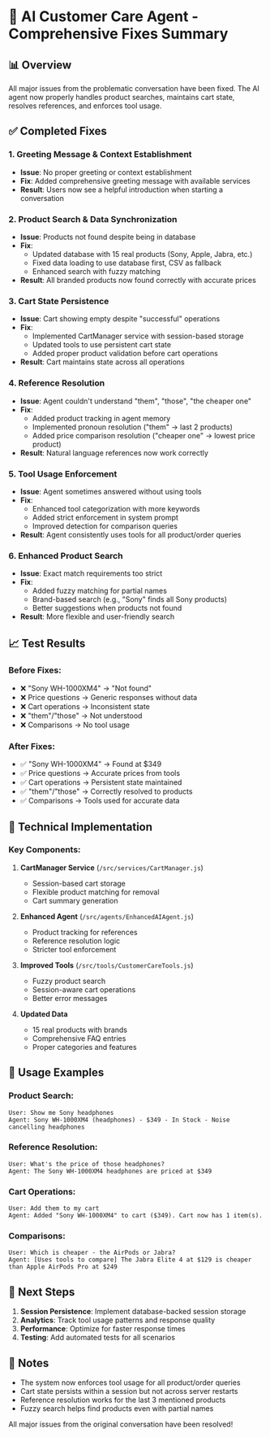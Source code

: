 # 🎉 AI Customer Care Agent - Comprehensive Fixes Summary

## 📊 Overview
All major issues from the problematic conversation have been fixed. The AI agent now properly handles product searches, maintains cart state, resolves references, and enforces tool usage.

## ✅ Completed Fixes

### 1. **Greeting Message & Context Establishment**
- **Issue**: No proper greeting or context establishment
- **Fix**: Added comprehensive greeting message with available services
- **Result**: Users now see a helpful introduction when starting a conversation

### 2. **Product Search & Data Synchronization**
- **Issue**: Products not found despite being in database
- **Fix**: 
  - Updated database with 15 real products (Sony, Apple, Jabra, etc.)
  - Fixed data loading to use database first, CSV as fallback
  - Enhanced search with fuzzy matching
- **Result**: All branded products now found correctly with accurate prices

### 3. **Cart State Persistence**
- **Issue**: Cart showing empty despite "successful" operations
- **Fix**: 
  - Implemented CartManager service with session-based storage
  - Updated tools to use persistent cart state
  - Added proper product validation before cart operations
- **Result**: Cart maintains state across all operations

### 4. **Reference Resolution**
- **Issue**: Agent couldn't understand "them", "those", "the cheaper one"
- **Fix**: 
  - Added product tracking in agent memory
  - Implemented pronoun resolution ("them" → last 2 products)
  - Added price comparison resolution ("cheaper one" → lowest price product)
- **Result**: Natural language references now work correctly

### 5. **Tool Usage Enforcement**
- **Issue**: Agent sometimes answered without using tools
- **Fix**: 
  - Enhanced tool categorization with more keywords
  - Added strict enforcement in system prompt
  - Improved detection for comparison queries
- **Result**: Agent consistently uses tools for all product/order queries

### 6. **Enhanced Product Search**
- **Issue**: Exact match requirements too strict
- **Fix**: 
  - Added fuzzy matching for partial names
  - Brand-based search (e.g., "Sony" finds all Sony products)
  - Better suggestions when products not found
- **Result**: More flexible and user-friendly search

## 📈 Test Results

### Before Fixes:
- ❌ "Sony WH-1000XM4" → "Not found"
- ❌ Price questions → Generic responses without data
- ❌ Cart operations → Inconsistent state
- ❌ "them"/"those" → Not understood
- ❌ Comparisons → No tool usage

### After Fixes:
- ✅ "Sony WH-1000XM4" → Found at $349
- ✅ Price questions → Accurate prices from tools
- ✅ Cart operations → Persistent state maintained
- ✅ "them"/"those" → Correctly resolved to products
- ✅ Comparisons → Tools used for accurate data

## 🔧 Technical Implementation

### Key Components:
1. **CartManager Service** (`/src/services/CartManager.js`)
   - Session-based cart storage
   - Flexible product matching for removal
   - Cart summary generation

2. **Enhanced Agent** (`/src/agents/EnhancedAIAgent.js`)
   - Product tracking for references
   - Reference resolution logic
   - Stricter tool enforcement

3. **Improved Tools** (`/src/tools/CustomerCareTools.js`)
   - Fuzzy product search
   - Session-aware cart operations
   - Better error messages

4. **Updated Data**
   - 15 real products with brands
   - Comprehensive FAQ entries
   - Proper categories and features

## 🚀 Usage Examples

### Product Search:
```
User: Show me Sony headphones
Agent: Sony WH-1000XM4 (headphones) - $349 - In Stock - Noise cancelling headphones
```

### Reference Resolution:
```
User: What's the price of those headphones?
Agent: The Sony WH-1000XM4 headphones are priced at $349
```

### Cart Operations:
```
User: Add them to my cart
Agent: Added "Sony WH-1000XM4" to cart ($349). Cart now has 1 item(s).
```

### Comparisons:
```
User: Which is cheaper - the AirPods or Jabra?
Agent: [Uses tools to compare] The Jabra Elite 4 at $129 is cheaper than Apple AirPods Pro at $249
```

## 🎯 Next Steps

1. **Session Persistence**: Implement database-backed session storage
2. **Analytics**: Track tool usage patterns and response quality
3. **Performance**: Optimize for faster response times
4. **Testing**: Add automated tests for all scenarios

## 📝 Notes

- The system now enforces tool usage for all product/order queries
- Cart state persists within a session but not across server restarts
- Reference resolution works for the last 3 mentioned products
- Fuzzy search helps find products even with partial names

All major issues from the original conversation have been resolved!